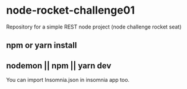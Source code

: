 # node-rocket-challenge01
Repository for a simple REST node project (node challenge rocket seat)

## npm or yarn install

## nodemon || npm || yarn dev

You can import Insomnia.json in insomnia app too.
